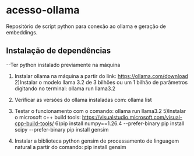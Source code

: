 # acesso-ollama
Repositório de script python para conexão ao ollama e geração de embeddings.

## Instalação de dependências
--Ter python instalado previamente na máquina
1) Instalar ollama na máquina a partir do link: https://ollama.com/download
2)Instalar o modelo llama 3.2 de 3 bilhões ou um 1 bilhão de parâmetros digitando no terminal: ollama run llama3.2
3) Verificar as versões do ollama instaladas com: ollama list
4) Testar o funcionamento com o comando: ollama run llama3.2
5)Instalar o microsoft c++ build tools: https://visualstudio.microsoft.com/visual-cpp-build-tools/
6)pip install numpy==1.26.4 --prefer-binary
pip install scipy --prefer-binary
pip install gensim

7) Instalar a biblioteca python gensim de processamento de linguagem natural a partir do comando: pip install gensim
